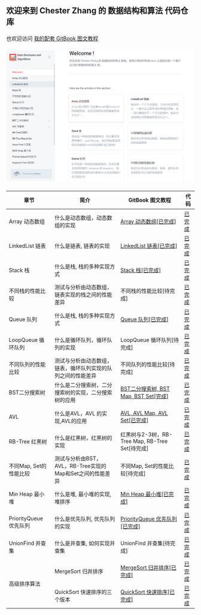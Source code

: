 ## 欢迎来到 Chester Zhang 的 数据结构和算法 代码仓库
####
也欢迎访问 [我的配套 GitBook 图文教程](https://chesterzhang666.gitbook.io/data-structures-and-algorithms/)
###
![gitbook_homepage](./picture/gitbook_homepage.png)
###


<table>
<thead>
  <tr>
    <th>章节</th>
    <th>简介</th>
    <th>GitBook 图文教程</th>
    <th>代码</th>
  </tr>
</thead>
<tbody>
  <tr>
    <td>Array 动态数组</td>
    <td>什么是动态数组，动态数组的实现</td>
    <td><a href="https://chesterzhang666.gitbook.io/data-structures-and-algorithms/array">Array 动态数组[已完成]</a></td>
    <td><a href="https://github.com/chesterzhang/Data-Structures-and-Algorithms/tree/zhc_dev/Array/src">已完成</a></td>
  </tr>
  <tr>
    <td>LinkedList 链表</td>
    <td>什么是链表, 链表的实现</td>
    <td><a href="https://chesterzhang666.gitbook.io/data-structures-and-algorithms/linkedlist-lian-biao">LinkedList 链表[已完成]</a></td>
    <td><a href="https://github.com/chesterzhang/Data-Structures-and-Algorithms/tree/zhc_dev/LinkedList/src">已完成</a></td>
  </tr>
  <tr>
    <td>Stack 栈</td>
    <td>什么是栈, 栈的多种实现方式</td>
    <td><a href="https://chesterzhang666.gitbook.io/data-structures-and-algorithms/stack-zhan">Stack 栈[已完成]</a></td>
    <td><a href="https://github.com/chesterzhang/Data-Structures-and-Algorithms/tree/zhc_dev/Stack">已完成</a></td>
  </tr>
  <tr>
    <td>不同栈的性能比较</td>
    <td>测试与分析由动态数组，链表实现的栈之间的性能差异</td>
    <td>不同栈的性能比较[待完成]</td>
    <td><a href="https://github.com/chesterzhang/Data-Structures-and-Algorithms/tree/zhc_dev/LinkedList/src">已完成</a></td>
  </tr>
  <tr>
    <td>Queue 队列</td>
    <td>什么是栈, 栈的多种实现方式</td>
    <td><a href="https://chesterzhang666.gitbook.io/data-structures-and-algorithms/queue-dui-lie">Queue 队列[已完成]</a></td>
    <td><a href="https://github.com/chesterzhang/Data-Structures-and-Algorithms/tree/zhc_dev/Queue/src">已完成</a></td>
  </tr>
  <tr>
    <td>LoopQueue 循环队列</td>
    <td>什么是循环队列，循环队列的实现</td>
    <td>LoopQueue 循环队列[待完成]</td>
    <td><a href="https://github.com/chesterzhang/Data-Structures-and-Algorithms/tree/zhc_dev/Queue/src">已完成</a></td>
  </tr>
  <tr>
    <td>不同队列的性能比较</td>
    <td>测试与分析由动态数组，链表，循环队列实现的队列之间的性能差异</td>
    <td>不同队列的性能比较[待完成]</td>
    <td><a href="https://github.com/chesterzhang/Data-Structures-and-Algorithms/tree/zhc_dev/LinkedList/src">已完成</a></td>
  </tr>
  <tr>
    <td>BST二分搜索树</td>
    <td>什么是二分搜索树，二分搜索树的实现，二分搜索树的应用</td>
    <td><a href="https://chesterzhang666.gitbook.io/data-structures-and-algorithms/bst-er-fen-sou-suo-shu">BST二分搜索树, BST Map, BST Set[完成]</a></td>
    <td><a href="https://github.com/chesterzhang/Data-Structures-and-Algorithms/tree/zhc_dev/BST">已完成</a></td>
  </tr>
  <tr>
    <td>AVL </td>
    <td>什么是AVL，AVL 的实现,AVL的应用</td>
    <td><a href="https://chesterzhang666.gitbook.io/data-structures-and-algorithms/avl-ping-heng-shu">AVL, AVL Map, AVL Set[已完成]</a></td>
    <td><a href="https://github.com/chesterzhang/Data-Structures-and-Algorithms/tree/zhc_dev/AVLTree/src">已完成</a></td>
  </tr>
  <tr>
    <td>RB-Tree 红黑树</td>
    <td>什么是红黑树，红黑树的实现</td>
    <td>红黑树与2-3树，RB-Tree Map, RB-Tree Set[待完成]</td>
    <td><a href="https://github.com/chesterzhang/Data-Structures-and-Algorithms/tree/zhc_dev/RedBlackTree">已完成</a></td>
  </tr>
  <tr>
    <td>不同Map, Set的性能比较</td>
    <td>测试与分析由BST，AVL，RB-Tree实现的Map和Set之间的性能差异</td>
    <td>不同Map, Set的性能比较[待完成]</td>
    <td><a href="https://github.com/chesterzhang/Data-Structures-and-Algorithms/tree/zhc_dev/RedBlackTree/src">已完成</a></td>
  </tr>
  <tr>
    <td>Min Heap 最小堆</td>
    <td>什么是堆, 最小堆的实现, 堆排序</td>
    <td><a href="https://chesterzhang666.gitbook.io/data-structures-and-algorithms/max-heap-zui-da-dui">Min Heap 最小堆[已完成]</a></td>
    <td><a href="https://github.com/chesterzhang/Data-Structures-and-Algorithms/tree/zhc_dev/MinHeap">已完成</a></td>
  </tr>
  <tr>
    <td>PriorityQueue 优先队列</td>
    <td>什么是优先队列, 优先队列的实现</td>
    <td><a href="https://chesterzhang666.gitbook.io/data-structures-and-algorithms/priority-queue-you-xian-dui-lie" target="_blank" rel="noopener noreferrer">PriorityQueue 优先队列[已完成]</a></td>
    <td><a href="https://github.com/chesterzhang/Data-Structures-and-Algorithms/tree/zhc_dev/PriorityQueue" target="_blank" rel="noopener noreferrer">已完成</a></td>
  </tr>
  <tr>
    <td>UnionFind 并查集</td>
    <td>什么是并查集, 如何实现并查集</td>
    <td>UnionFind 并查集[待完成]</td>
    <td><a href="https://github.com/chesterzhang/Data-Structures-and-Algorithms/tree/zhc_dev/UnionFind">已完成</a></td>
  </tr>
  <tr>
    <td rowspan="2">高级排序算法</td>
    <td>MergeSort 归并排序</td>
    <td><a href="https://chesterzhang666.gitbook.io/data-structures-and-algorithms/gao-ji-pai-xu-suan-fa/merge-sort-gui-bing-pai-xu">MergeSort 归并排序[已完成]</a></td>
    <td><a href="https://github.com/chesterzhang/Data-Structures-and-Algorithms/tree/zhc_dev/MergeSort">已完成</a></td>
  </tr>
  <tr>
    <td>QuickSort 快速排序的三个版本</td>
    <td><a href="https://chesterzhang666.gitbook.io/data-structures-and-algorithms/gao-ji-pai-xu-suan-fa/quick-sort-kuai-su-pai-xu">QuickSort 快速排序[已完成]</a></td>
    <td><a href="https://github.com/chesterzhang/Data-Structures-and-Algorithms/tree/zhc_dev/QuickSort">已完成</a></td>
  </tr>
</tbody>
</table>